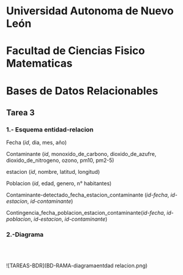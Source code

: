 # Universidad Autonoma de Nuevo León
# Facultad de Ciencias Fisico Matematicas
# Bases de Datos Relacionables
## Tarea 3

### 1.- Esquema entidad-relacion

Fecha (_id_, dia, mes, año)

Contaminante (_id_, monoxido_de_carbono, dioxido_de_azufre, dioxido_de_nitrogeno, ozono, pm10, pm2-5)

estacion (_id_, nombre, latitud, longitud)

Poblacion (_id_, edad, genero, n° habitantes)

Contaminante-detectado_fecha_estacion_contaminante (_id-fecha_, _id-estacion_, _id-contaminante_)

Contingencia_fecha_poblacion_estacion_contaminante(_id-fecha_, _id-poblacion_, _id-estacion_, _id-contaminante_)

### 2.-Diagrama

<br/><br/>

![TAREAS-BDR](BD-RAMA-diagramaentdad relacion.png)

<br/><br/>    